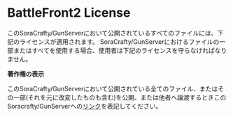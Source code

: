 # BattleFront2 License
このSoraCrafty/GunServerにおいて公開されているすべてのファイルには、下記のライセンスが適用されます。
SoraCrafty/GunServerにおけるファイルの一部またはすべてを使用する場合、使用者は下記のライセンスを守らなければなりません。

**著作権の表示**

このSoraCrafty/GunServerにおいて公開されている全てのファイル、またはその一部(それを元に改変したものも含む)を公開、または他者へ譲渡するときこのSoracrafty/GunServerへの[リンク](https://github.com/SoraCrafty/GunServer)を表記してください。
